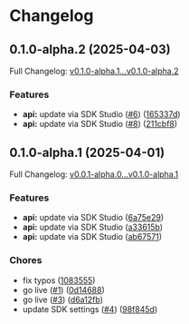 # Changelog

## 0.1.0-alpha.2 (2025-04-03)

Full Changelog: [v0.1.0-alpha.1...v0.1.0-alpha.2](https://github.com/seiyeah78/stainless-sample-python/compare/v0.1.0-alpha.1...v0.1.0-alpha.2)

### Features

* **api:** update via SDK Studio ([#6](https://github.com/seiyeah78/stainless-sample-python/issues/6)) ([165337d](https://github.com/seiyeah78/stainless-sample-python/commit/165337d1017b271dc2770339bd09d3dcb6aa8e96))
* **api:** update via SDK Studio ([#8](https://github.com/seiyeah78/stainless-sample-python/issues/8)) ([211cbf8](https://github.com/seiyeah78/stainless-sample-python/commit/211cbf8fbbe409dbc4b720611636d34012fe088f))

## 0.1.0-alpha.1 (2025-04-01)

Full Changelog: [v0.0.1-alpha.0...v0.1.0-alpha.1](https://github.com/seiyeah78/stainless-sample-python/compare/v0.0.1-alpha.0...v0.1.0-alpha.1)

### Features

* **api:** update via SDK Studio ([6a75e29](https://github.com/seiyeah78/stainless-sample-python/commit/6a75e293b5d264c59d8cd1ab17f7f4a38daf0328))
* **api:** update via SDK Studio ([a33615b](https://github.com/seiyeah78/stainless-sample-python/commit/a33615bfb1a0207a71cb13688fb81b976be3987d))
* **api:** update via SDK Studio ([ab67571](https://github.com/seiyeah78/stainless-sample-python/commit/ab675718f8eaa00fe0daa2bf8c1f9161cc3c5eba))


### Chores

* fix typos ([1083555](https://github.com/seiyeah78/stainless-sample-python/commit/1083555f7afb0138365a98313db7adcedf0c2232))
* go live ([#1](https://github.com/seiyeah78/stainless-sample-python/issues/1)) ([0d14688](https://github.com/seiyeah78/stainless-sample-python/commit/0d1468833d9e9438578b61c8dfbe587552e6d46a))
* go live ([#3](https://github.com/seiyeah78/stainless-sample-python/issues/3)) ([d6a12fb](https://github.com/seiyeah78/stainless-sample-python/commit/d6a12fb0a64bdef8fab17ce3cf2a4820a961f8a3))
* update SDK settings ([#4](https://github.com/seiyeah78/stainless-sample-python/issues/4)) ([98f845d](https://github.com/seiyeah78/stainless-sample-python/commit/98f845d44025142b25def1f6b550f6d4a28cd885))
